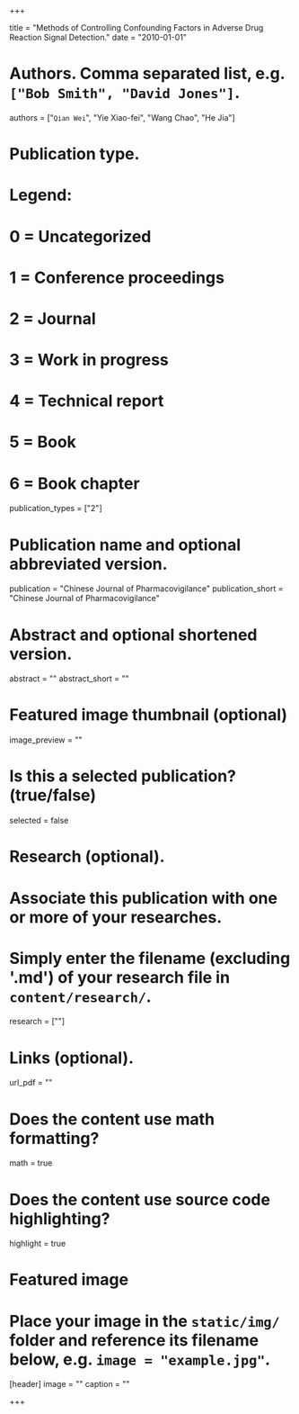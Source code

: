 +++


title = "Methods of Controlling Confounding Factors in Adverse Drug Reaction Signal Detection."
date = "2010-01-01"

# Authors. Comma separated list, e.g. `["Bob Smith", "David Jones"]`.
authors = ["`Qian Wei`", "Yie Xiao-fei", "Wang Chao", "He Jia"]

# Publication type.
# Legend:
# 0 = Uncategorized
# 1 = Conference proceedings
# 2 = Journal
# 3 = Work in progress
# 4 = Technical report
# 5 = Book
# 6 = Book chapter
publication_types = ["2"]

# Publication name and optional abbreviated version.
publication = "Chinese Journal of Pharmacovigilance"
publication_short = "Chinese Journal of Pharmacovigilance"

# Abstract and optional shortened version.
abstract = ""
abstract_short = ""

# Featured image thumbnail (optional)
image_preview = ""

# Is this a selected publication? (true/false)
selected = false

# Research (optional).
#   Associate this publication with one or more of your researches.
#   Simply enter the filename (excluding '.md') of your research file in `content/research/`.
research = [""]

# Links (optional).
url_pdf = ""


# Does the content use math formatting?
math = true

# Does the content use source code highlighting?
highlight = true

# Featured image
# Place your image in the `static/img/` folder and reference its filename below, e.g. `image = "example.jpg"`.
[header]
image = ""
caption = ""

+++

